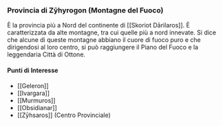 ### Provincia di Zȳhyrogon (Montagne del Fuoco)
È la provincia più a Nord del continente di [[Skoriot Dārilaros]]. È caratterizzata da alte montagne, tra cui quelle più a nord innevate. Si dice che alcune di queste montagne abbiano il cuore di fuoco puro e che dirigendosi al loro centro, si può raggiungere il Piano del Fuoco e la leggendaria Città di Ottone.

#### Punti di Interesse
- [[Geleron]]
- [[Ivargara]]
- [[Murmuros]]
- [[Obsidianar]]
- [[Zȳhsaros]] (Centro Provinciale)
